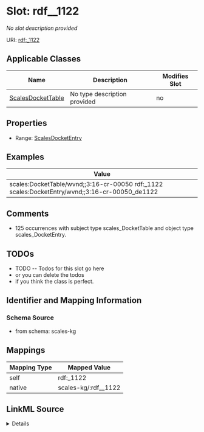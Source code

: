

# Slot: rdf__1122


_No slot description provided_





URI: [rdf:_1122](http://www.w3.org/1999/02/22-rdf-syntax-ns#_1122)



<!-- no inheritance hierarchy -->





## Applicable Classes

| Name | Description | Modifies Slot |
| --- | --- | --- |
| [ScalesDocketTable](../classes/ScalesDocketTable.md) | No type description provided |  no  |







## Properties

* Range: [ScalesDocketEntry](../classes/ScalesDocketEntry.md)






## Examples

| Value |
| --- |
| scales:DocketTable/wvnd;;3:16-cr-00050 rdf:_1122 scales:DocketEntry/wvnd;;3:16-cr-00050_de1122 |

## Comments

* 125 occurrences with subject type scales_DocketTable and object type scales_DocketEntry.

## TODOs

* TODO -- Todos for this slot go here
* or you can delete the todos
* if you think the class is perfect.

## Identifier and Mapping Information







### Schema Source


* from schema: scales-kg




## Mappings

| Mapping Type | Mapped Value |
| ---  | ---  |
| self | rdf:_1122 |
| native | scales-kg/:rdf__1122 |




## LinkML Source

<details>
```yaml
name: rdf__1122
description: No slot description provided
todos:
- TODO -- Todos for this slot go here
- or you can delete the todos
- if you think the class is perfect.
comments:
- 125 occurrences with subject type scales_DocketTable and object type scales_DocketEntry.
examples:
- value: scales:DocketTable/wvnd;;3:16-cr-00050 rdf:_1122 scales:DocketEntry/wvnd;;3:16-cr-00050_de1122
from_schema: scales-kg
rank: 1000
slot_uri: rdf:_1122
alias: rdf__1122
domain_of:
- scales_DocketTable
range: scales_DocketEntry

```
</details>